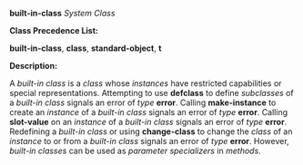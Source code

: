 **built-in-class** *System Class* 

**Class Precedence List:** 

**built-in-class**, **class**, **standard-object**, **t** 

**Description:** 

A *built-in class* is a *class* whose *instances* have restricted capabilities or special representations. Attempting to use **defclass** to define *subclasses* of a *built-in class* signals an error of *type* **error**. Calling **make-instance** to create an *instance* of a *built-in class* signals an error of *type* **error**. Calling **slot-value** on an *instance* of a *built-in class* signals an error of *type* **error**. Redefining a *built-in class* or using **change-class** to change the *class* of an *instance* to or from a *built-in class* signals an error of *type* **error**. However, *built-in classes* can be used as *parameter specializers* in *methods*.  




